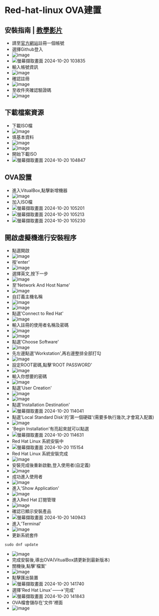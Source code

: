 # Red-hat-linux OVA建置
## 安裝指南 | [教學影片](https://youtu.be/NktRIs3miyc)
- 請至[官方網站](https://developers.redhat.com/)註冊一個帳號
- 選擇Github登入
- ![image](https://github.com/user-attachments/assets/d491ffd9-e953-4bdc-a99d-0b215561e1d1)
- ![螢幕擷取畫面 2024-10-20 103835](https://github.com/user-attachments/assets/95a2da35-ca8d-4193-b4c5-a24823510789)
- 輸入帳號資訊
- ![image](https://github.com/user-attachments/assets/f1e8a5db-ee03-496e-ad74-8d758a714b08)
- 確認註冊
- ![image](https://github.com/user-attachments/assets/39b4a9bf-cb34-47ba-afa5-6c1efa48e6d4)
- 至收件夾確認驗證碼
- ![image](https://github.com/user-attachments/assets/f87c613c-b0be-4d49-ba16-c41aa358edee)
## 下載檔案資源
- 下載ISO檔
- ![image](https://github.com/user-attachments/assets/c96dbac5-aaef-4b82-b6d9-db028d5bf089)
- 填基本資料
- ![image](https://github.com/user-attachments/assets/5b7b92cc-9240-41b2-8092-04a03eeff824)
- ![image](https://github.com/user-attachments/assets/bb40d4ab-1811-4771-baa5-cc535c86ba2b)
- 開始下載ISO
- ![螢幕擷取畫面 2024-10-20 104847](https://github.com/user-attachments/assets/2259567f-56f1-451d-9ea9-ca0650061b47)
## OVA設置
- 進入VitualBox,點擊新增機器
- ![image](https://github.com/user-attachments/assets/c7c894c8-8b56-426f-be5f-c3fb29710d14)
- 加入ISO檔
- ![螢幕擷取畫面 2024-10-20 105201](https://github.com/user-attachments/assets/e44483c7-637d-4d4f-b7c7-2ad802960592)
- ![螢幕擷取畫面 2024-10-20 105213](https://github.com/user-attachments/assets/103984c3-ff5d-4141-bc69-b3382e802612)
- ![螢幕擷取畫面 2024-10-20 105230](https://github.com/user-attachments/assets/2c8a7790-8537-4854-b07b-ce0b7da94415)
## 開啟虛擬機進行安裝程序
- 點選開啟
- ![image](https://github.com/user-attachments/assets/bd653392-0ad7-4273-9184-5790e9b60ec6)
- 按'enter'
- ![image](https://github.com/user-attachments/assets/ff753eb2-bf24-4ac9-9ca6-55996c275eb7)
- 選擇英文,按下一步
- ![image](https://github.com/user-attachments/assets/e66707c7-8b4f-46e9-9d1b-35e3a232f8a7)
- 至'Network And Host Name'
- ![image](https://github.com/user-attachments/assets/666ea332-492a-4793-b052-a83c14f062dc)
- 自訂義主機名稱
- ![image](https://github.com/user-attachments/assets/6f6aa881-2f71-4f06-96cd-de355c273b4c)
- ![image](https://github.com/user-attachments/assets/a650febc-cade-4af1-993a-f751027777e6)
- 點選'Connect to Red Hat'
- ![image](https://github.com/user-attachments/assets/8e775f33-ea34-4d53-89e3-f8fd2266890c)
- 輸入註冊的使用者名稱及密碼
- ![image](https://github.com/user-attachments/assets/774f5a8b-ad9d-4fe8-97ab-a036e5bd60fa)
- ![image](https://github.com/user-attachments/assets/8f59bcb7-a4b8-4fd3-90a8-ffb2f1bff32c)
- 點選'Choose Software'
- ![image](https://github.com/user-attachments/assets/cc8ce5df-db72-4c15-82a4-fbd04887231b)
- 先左邊點選'Workstation',再右邊整排全部打勾
- ![image](https://github.com/user-attachments/assets/96d9648f-de1e-4592-89a1-6e2ba2c7c82d)
- 設定ROOT密碼,點擊'ROOT PASSWORD'
- ![image](https://github.com/user-attachments/assets/87bb5870-9c79-47d2-802d-5805deef1367)
- 輸入你想要的密碼
- ![image](https://github.com/user-attachments/assets/83013513-a4a4-4eb8-8daf-23047b93d1d9)
- 點選'User Creation'
- ![image](https://github.com/user-attachments/assets/05ba3481-d2a9-4ecc-937b-d206317b8999)
- ![image](https://github.com/user-attachments/assets/0fff341d-be5d-430b-8a6e-9797748bc682)
- 點選'Installation Destination'
- ![螢幕擷取畫面 2024-10-20 114041](https://github.com/user-attachments/assets/47b5fb46-efff-45f0-a9c1-2029b228001a)
- 點選'Local Standard Disk'的'第一個硬碟'(需要多執行幾次,才會寫入配置)
- ![image](https://github.com/user-attachments/assets/656f8126-4fc0-4881-8d57-e3dd5a062e57)
- 'Begin Installation'有亮起來就可以點選
- ![螢幕擷取畫面 2024-10-20 114631](https://github.com/user-attachments/assets/8a01dc84-d549-4440-979d-309b2a302c73)
- Red Hat Linux 系統安裝中
- ![螢幕擷取畫面 2024-10-20 115154](https://github.com/user-attachments/assets/e4e93128-0e16-4c54-b50e-bd0c7ad69c2f)
- Red Hat Linux 系統安裝完成
- ![image](https://github.com/user-attachments/assets/2d488968-c690-4586-85c6-d81d3530d763)
- 安裝完成後重新啟動,登入使用者(自定義)
- ![image](https://github.com/user-attachments/assets/8ca186d2-4a14-412f-b768-7b5313f5cab4)
- 成功進入使用者
- ![image](https://github.com/user-attachments/assets/6ef1cb86-a2e2-4f71-8033-8cd07297fe26)
- 進入'Show Application'
- ![image](https://github.com/user-attachments/assets/a0d97940-e970-45d9-b94f-bcc8016d5500)
- 進入Red Hat 訂閱管理
- ![image](https://github.com/user-attachments/assets/effa230f-866e-44ad-8225-7bf481d06f15)
- 確認已顯示安裝產品
- ![螢幕擷取畫面 2024-10-20 140943](https://github.com/user-attachments/assets/6cbcc3b5-d278-4b3f-a1a1-bec42753b5ef)
- 進入'Terminal'
- ![image](https://github.com/user-attachments/assets/8b64c429-eb02-42c8-8c96-e2814fba7a24)
- 更新系統套件
```
sudo dnf update
```
- ![image](https://github.com/user-attachments/assets/818fca44-0233-4c30-a7b6-587647a271f4)
- 完成安裝後,導出OVA(VitualBox請更新到最新版本)
- 關機後,點擊'檔案'
- ![image](https://github.com/user-attachments/assets/68ba2ecc-15f3-4d0c-852c-e1ee6b6714a5)
- 點擊匯出裝置
- ![螢幕擷取畫面 2024-10-20 141740](https://github.com/user-attachments/assets/de362532-f9f0-40dc-941e-66925e450b6e)
- 選擇'Red Hat Linux'--->'完成'
- ![螢幕擷取畫面 2024-10-20 141843](https://github.com/user-attachments/assets/6017d1ca-3298-4c56-9741-0b1223db849c)
- OVA檔會儲存在'文件'裡面
- ![image](https://github.com/user-attachments/assets/001aa28e-db27-43fc-aee4-4463a3819e95)














